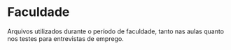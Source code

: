 # Faculdade
Arquivos utilizados durante o período de faculdade, tanto nas aulas quanto nos testes para entrevistas de emprego.
